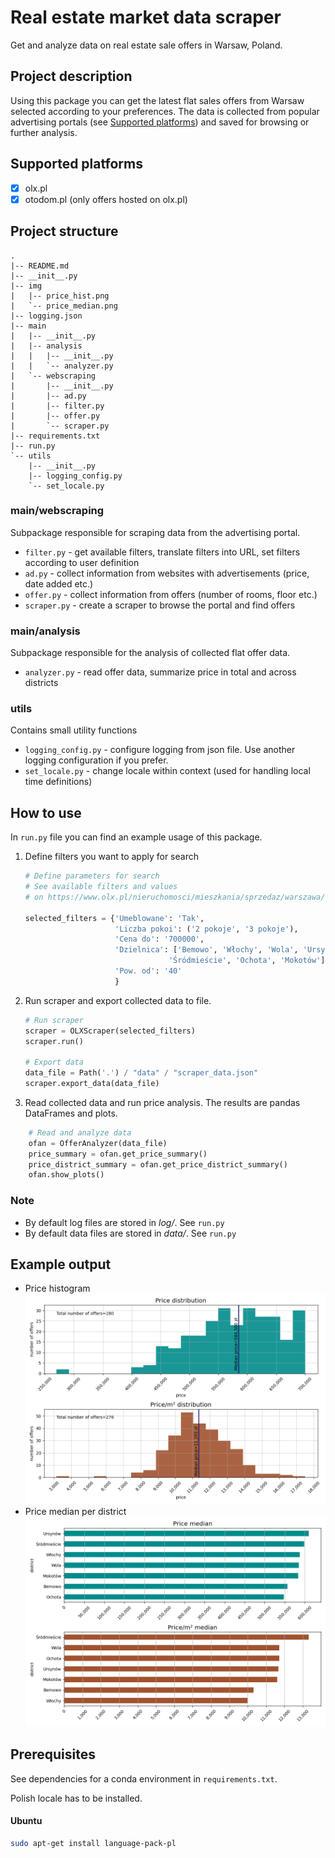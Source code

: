 # Real estate market data scraper
Get and analyze data on real estate sale offers in Warsaw, Poland.

## Project description
 Using this package you can get the latest flat sales offers from Warsaw selected according to your preferences. The data is collected from popular advertising portals (see [Supported platforms](#Supported-platforms)) and saved for browsing or further analysis.

## Supported platforms
- [x] olx.pl
- [x] otodom.pl (only offers hosted on olx.pl)

## Project structure
```
.
|-- README.md
|-- __init__.py
|-- img
|   |-- price_hist.png
|   `-- price_median.png
|-- logging.json
|-- main
|   |-- __init__.py
|   |-- analysis
|   |   |-- __init__.py
|   |   `-- analyzer.py
|   `-- webscraping
|       |-- __init__.py
|       |-- ad.py
|       |-- filter.py
|       |-- offer.py
|       `-- scraper.py
|-- requirements.txt
|-- run.py
`-- utils
    |-- __init__.py
    |-- logging_config.py
    `-- set_locale.py
```

### main/webscraping
Subpackage responsible for scraping data from the advertising portal.
- `filter.py` - get available filters, translate filters into URL, set filters according to user definition
- `ad.py` - collect information from websites with advertisements (price, date added etc.)
- `offer.py` - collect information from offers (number of rooms, floor etc.)
- `scraper.py` - create a scraper to browse the portal and find offers

### main/analysis
Subpackage responsible for the analysis of collected flat offer data.
- `analyzer.py` - read offer data, summarize price in total and across districts

### utils
Contains small utility functions
- `logging_config.py` - configure logging from json file. Use another logging configuration if you prefer.
- `set_locale.py` - change locale within context (used for handling local time definitions)


## How to use
In `run.py` file you can find an example usage of this package.
1. Define filters you want to apply for search
    ```python
    # Define parameters for search
    # See available filters and values
    # on https://www.olx.pl/nieruchomosci/mieszkania/sprzedaz/warszawa/

    selected_filters = {'Umeblowane': 'Tak',
                        'Liczba pokoi': ('2 pokoje', '3 pokoje'),
                        'Cena do': '700000',
                        'Dzielnica': ['Bemowo', 'Włochy', 'Wola', 'Ursynów',
                                    'Śródmieście', 'Ochota', 'Mokotów'],
                        'Pow. od': '40'
                        }
    ```
2. Run scraper and export collected data to file.
   ```python
   # Run scraper
   scraper = OLXScraper(selected_filters)
   scraper.run()

   # Export data
   data_file = Path('.') / "data" / "scraper_data.json"
   scraper.export_data(data_file)
   ```
3. Read collected data and run price analysis. The results are pandas DataFrames and plots.
```python
    # Read and analyze data
    ofan = OfferAnalyzer(data_file)
    price_summary = ofan.get_price_summary()
    price_district_summary = ofan.get_price_district_summary()
    ofan.show_plots()
```

### Note
- By default log files are stored in *log/*. See `run.py`
- By default data files are stored in *data/*. See `run.py`

## Example output
- Price histogram
    ![Price histogram](img/price_hist.png?raw=true "Price histogram")
- Price median per district
    ![Price median](img/price_median.png?raw=true "Price median")


## Prerequisites
See dependencies for a conda environment in `requirements.txt`.

Polish locale has to be installed.
#### Ubuntu
```bash
sudo apt-get install language-pack-pl
```
